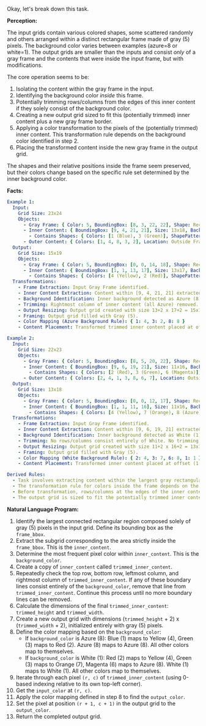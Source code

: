 Okay, let's break down this task.

**Perception:**

The input grids contain various colored shapes, some scattered randomly and others arranged within a distinct rectangular frame made of gray (5) pixels. The background color varies between examples (azure=8 or white=1). The output grids are smaller than the inputs and consist *only* of a gray frame and the contents that were inside the input frame, but with modifications.

The core operation seems to be:
1.  Isolating the content within the gray frame in the input.
2.  Identifying the background color *inside* this frame.
3.  Potentially trimming rows/columns from the edges of this inner content if they solely consist of the background color.
4.  Creating a new output grid sized to fit this (potentially trimmed) inner content plus a new gray frame border.
5.  Applying a color transformation to the pixels of the (potentially trimmed) inner content. This transformation rule depends on the background color identified in step 2.
6.  Placing the transformed content inside the new gray frame in the output grid.

The shapes and their relative positions inside the frame seem preserved, but their colors change based on the specific rule set determined by the inner background color.

**Facts:**


```yaml
Example 1:
  Input:
    Grid Size: 23x24
    Objects:
      - Gray Frame: { Color: 5, BoundingBox: [8, 3, 22, 22], Shape: Rectangle, Size: 15x20 }
      - Inner Content: { BoundingBox: [9, 4, 21, 21], Size: 13x18, BackgroundColor: 8 (Azure) }
        - Contains Shapes: { Colors: [1 (Blue), 3 (Green)], ShapePattern: 3x3 block with center hole }
      - Outer Content: { Colors: [1, 4, 8, 3, 2], Location: Outside Frame }
  Output:
    Grid Size: 15x19
    Objects:
      - Gray Frame: { Color: 5, BoundingBox: [0, 0, 14, 18], Shape: Rectangle, Size: 15x19 }
      - Inner Content: { BoundingBox: [1, 1, 13, 17], Size: 13x17, BackgroundColor: 8 (Azure) }
        - Contains Shapes: { Colors: [4 (Yellow), 2 (Red)], ShapePattern: 3x3 block with center hole }
  Transformations:
    - Frame Extraction: Input Gray Frame identified.
    - Inner Content Extraction: Content within [9, 4, 21, 21] extracted.
    - Background Identification: Inner background detected as Azure (8).
    - Trimming: Rightmost column of inner content (all Azure) removed. Resulting size 13x17.
    - Output Resizing: Output grid created with size 13+2 x 17+2 = 15x19.
    - Framing: Output grid filled with Gray (5).
    - Color Mapping (Azure Background Rule): { 1: 4, 3: 2, 8: 8 }
    - Content Placement: Transformed trimmed inner content placed at offset (1, 1) in output.

Example 2:
  Input:
    Grid Size: 22x23
    Objects:
      - Gray Frame: { Color: 5, BoundingBox: [8, 5, 20, 22], Shape: Rectangle, Size: 13x18 }
      - Inner Content: { BoundingBox: [9, 6, 19, 21], Size: 11x16, BackgroundColor: 1 (White) }
        - Contains Shapes: { Colors: [2 (Red), 3 (Green), 6 (Magenta)], ShapePattern: 4x4 block with specific holes }
      - Outer Content: { Colors: [2, 4, 1, 3, 8, 6, 7], Location: Outside Frame }
  Output:
    Grid Size: 13x18
    Objects:
      - Gray Frame: { Color: 5, BoundingBox: [0, 0, 12, 17], Shape: Rectangle, Size: 13x18 }
      - Inner Content: { BoundingBox: [1, 1, 11, 16], Size: 11x16, BackgroundColor: 1 (White) }
        - Contains Shapes: { Colors: [4 (Yellow), 7 (Orange), 8 (Azure)], ShapePattern: 4x4 block with specific holes }
  Transformations:
    - Frame Extraction: Input Gray Frame identified.
    - Inner Content Extraction: Content within [9, 6, 19, 21] extracted.
    - Background Identification: Inner background detected as White (1).
    - Trimming: No rows/columns consist entirely of White. No trimming performed. Size remains 11x16.
    - Output Resizing: Output grid created with size 11+2 x 16+2 = 13x18.
    - Framing: Output grid filled with Gray (5).
    - Color Mapping (White Background Rule): { 2: 4, 3: 7, 6: 8, 1: 1 }
    - Content Placement: Transformed inner content placed at offset (1, 1) in output.

Derived Rules:
  - Task involves extracting content within the largest gray rectangular frame.
  - The transformation rule for colors inside the frame depends on the most frequent color (background) within that frame.
  - Before transformation, rows/columns at the edges of the inner content are removed if they entirely consist of the background color.
  - The output grid is sized to fit the potentially trimmed inner content plus a new 1-pixel gray border.
```


**Natural Language Program:**

1.  Identify the largest connected rectangular region composed solely of gray (5) pixels in the input grid. Define its bounding box as the `frame_bbox`.
2.  Extract the subgrid corresponding to the area strictly inside the `frame_bbox`. This is the `inner_content`.
3.  Determine the most frequent pixel color within `inner_content`. This is the `background_color`.
4.  Create a copy of `inner_content` called `trimmed_inner_content`.
5.  Repeatedly check the top row, bottom row, leftmost column, and rightmost column of `trimmed_inner_content`. If any of these boundary lines consist entirely of the `background_color`, remove that line from `trimmed_inner_content`. Continue this process until no more boundary lines can be removed.
6.  Calculate the dimensions of the final `trimmed_inner_content`: `trimmed_height` and `trimmed_width`.
7.  Create a new output grid with dimensions (`trimmed_height` + 2) x (`trimmed_width` + 2), initialized entirely with gray (5) pixels.
8.  Define the color mapping based on the `background_color`:
    *   If `background_color` is Azure (8): Blue (1) maps to Yellow (4), Green (3) maps to Red (2). Azure (8) maps to Azure (8). All other colors map to themselves.
    *   If `background_color` is White (1): Red (2) maps to Yellow (4), Green (3) maps to Orange (7), Magenta (6) maps to Azure (8). White (1) maps to White (1). All other colors map to themselves.
9.  Iterate through each pixel `(r, c)` of `trimmed_inner_content` (using 0-based indexing relative to its own top-left corner).
10. Get the `input_color` at `(r, c)`.
11. Apply the color mapping defined in step 8 to find the `output_color`.
12. Set the pixel at position `(r + 1, c + 1)` in the output grid to the `output_color`.
13. Return the completed output grid.